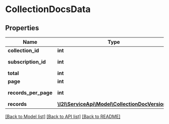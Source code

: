 # CollectionDocsData

## Properties
Name | Type | Description | Notes
------------ | ------------- | ------------- | -------------
**collection_id** | **int** | Collection Id | [optional] 
**subscription_id** | **int** | Subscription Id | [optional] 
**total** | **int** | Total | [optional] 
**page** | **int** | Page | [optional] 
**records_per_page** | **int** | Records per page | [optional] 
**records** | [**\I2I\ServiceApi\Model\CollectionDocVersion[]**](CollectionDocVersion.md) | Records | [optional] 

[[Back to Model list]](../../README.md#documentation-for-models) [[Back to API list]](../../README.md#documentation-for-api-endpoints) [[Back to README]](../../README.md)

